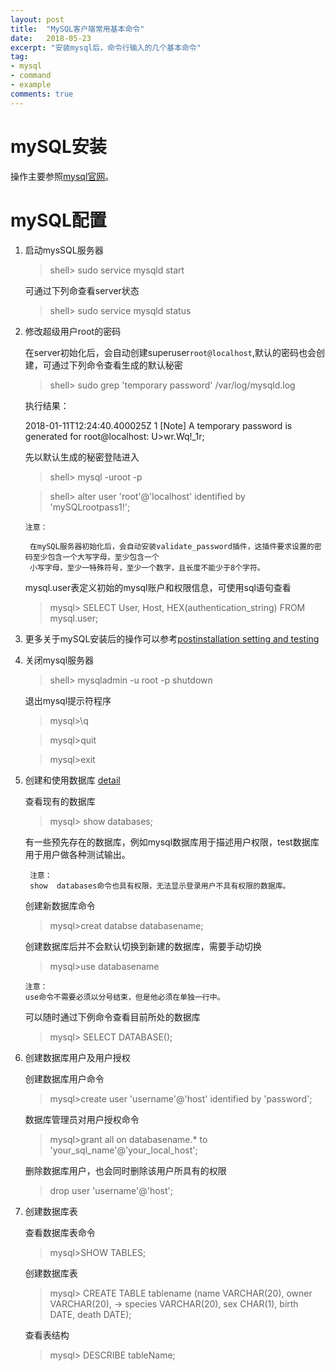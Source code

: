 ```yaml
---
layout: post
title:  "MySQL客户端常用基本命令"
date:   2018-05-23
excerpt: "安装mysql后，命令行输入的几个基本命令"
tag:
- mysql 
- command 
- example
comments: true
---
```


mySQL安装
===
操作主要参照[mysql官网](https://dev.mysql.com/doc/refman/5.7/en/linux-installation-yum-repo.html)。


mySQL配置
===
1. 启动mysSQL服务器
    >shell> sudo service mysqld start

    可通过下列命查看server状态
    >shell> sudo service mysqld status

2. 修改超级用户root的密码

      在server初始化后，会自动创建superuser`root@localhost`,默认的密码也会创建，可通过下列命令查看生成的默认秘密
    >shell> sudo grep 'temporary password' /var/log/mysqld.log

   执行结果：

   2018-01-11T12:24:40.400025Z 1 [Note] A temporary password is generated for root@localhost: U>wr.Wq!_1r;

   先以默认生成的秘密登陆进入
   >shell> mysql -uroot -p
   
   >shell> alter user 'root'@'localhost' identified by 'mySQLrootpass1!';

       注意：
    
        在mySQL服务器初始化后，会自动安装validate_password插件，这插件要求设置的密码至少包含一个大写字母，至少包含一个
        小写字母，至少一特殊符号，至少一个数字，且长度不能少于8个字符。
  
   mysql.user表定义初始的mysql账户和权限信息，可使用sql语句查看
   
   >mysql> SELECT User, Host, HEX(authentication_string) FROM mysql.user;
   
3. 更多关于mySQL安装后的操作可以参考[postinstallation setting and testing](https://dev.mysql.com/doc/refman/5.7/en/postinstallation.html)
4. 关闭mysql服务器
    >shell> mysqladmin -u root -p shutdown

   退出mysql提示符程序
   
   >mysql>\q
   
   >mysql>quit
   
   >mysql>exit
   
5. 创建和使用数据库 [detail](https://dev.mysql.com/doc/refman/5.7/en/database-use.html)
    
   查看现有的数据库

    >mysql> show databases;
    
    有一些预先存在的数据库，例如mysql数据库用于描述用户权限，test数据库用于用户做各种测试输出。
    
        注意：
        show  databases命令也具有权限，无法显示登录用户不具有权限的数据库。
    创建新数据库命令
    >mysql>creat databse databasename;
    
    创建数据库后并不会默认切换到新建的数据库，需要手动切换
    >mysql>use databasename
      
       注意：
       use命令不需要必须以分号结束，但是他必须在单独一行中。
       
    可以随时通过下例命令查看目前所处的数据库
    >mysql> SELECT DATABASE();
    
6. 创建数据库用户及用户授权
    
    创建数据库用户命令
    >mysql>create user 'username'@'host' identified by 'password';
    
   数据库管理员对用户授权命令
   > mysql>grant all on databasename.* to 'your_sql_name'@'your_local_host';

   删除数据库用户，也会同时删除该用户所具有的权限
   >drop user 'username'@'host';
   
  
   
7. 创建数据库表

   查看数据库表命令
   >mysql>SHOW TABLES;
   
   创建数据库表
   >mysql> CREATE TABLE tablename (name VARCHAR(20), owner VARCHAR(20),
    -> species VARCHAR(20), sex CHAR(1), birth DATE, death DATE);
   
   查看表结构
   >mysql> DESCRIBE tableName;




